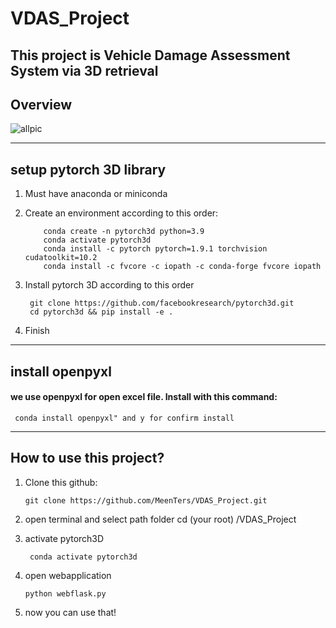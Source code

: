 # VDAS_Project
## This project is Vehicle Damage Assessment System via 3D retrieval
## Overview
![allpic](https://user-images.githubusercontent.com/68935390/160869047-3d61d84c-f685-4c73-ba85-4ffb1ff8309b.PNG)


---------------------------------------------------------------------------------------------------------------------
## setup pytorch 3D library
 1. Must have anaconda or miniconda
 2. Create an environment according to this order:
            
            conda create -n pytorch3d python=3.9
            conda activate pytorch3d
            conda install -c pytorch pytorch=1.9.1 torchvision cudatoolkit=10.2
            conda install -c fvcore -c iopath -c conda-forge fvcore iopath
 3. Install pytorch 3D according to this order
   
         git clone https://github.com/facebookresearch/pytorch3d.git
         cd pytorch3d && pip install -e .
 4. Finish
----------------------------------------------------------------------------------------------------------------------
## install openpyxl 
#### we use openpyxl for open excel file.  Install with this command: 
     conda install openpyxl" and y for confirm install
----------------------------------------------------------------------------------------------------------------------
## How to use this project?
 1. Clone this github:
         
        git clone https://github.com/MeenTers/VDAS_Project.git
 2. open terminal and select path folder cd (your root) /VDAS_Project
 3. activate pytorch3D 
 
         conda activate pytorch3d 
 4. open webapplication 
      
        python webflask.py
 5. now you can use that! 

